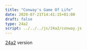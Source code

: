 ```yaml
---
title: "Conway's Game Of Life"
date: 2020-07-21T14:41:15+01:00
draft: false
type: 24a2
script: ../../../js/24a2/conway.js
---
```

[24a2](https://24a2.routley.io) version
